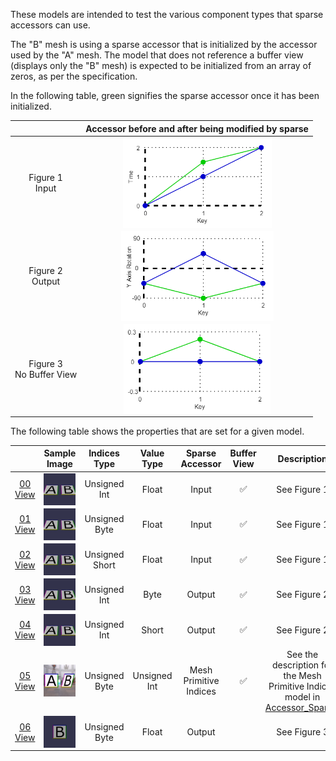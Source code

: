 These models are intended to test the various component types that sparse accessors can use.  

The "B" mesh is using a sparse accessor that is initialized by the accessor used by the "A" mesh.
The model that does not reference a buffer view (displays only the "B" mesh) is expected to be initialized from an array of zeros, as per the specification.  

In the following table, green signifies the sparse accessor once it has been initialized.  

|   | Accessor before and after being modified by sparse |
| :---: | :---: |
| Figure 1<br>Input | <img src="Figures/SparseAccessor_Input.png" height="144" align="middle"> |
| Figure 2<br>Output | <img src="Figures/SparseAccessor_Output-Rotation.png" height="144" align="middle"> |
| Figure 3<br>No Buffer View | <img src="Figures/SparseAccessor_NoBufferView.png" height="144" align="middle"> |  

The following table shows the properties that are set for a given model.  

|   | Sample Image | Indices Type | Value Type | Sparse Accessor | Buffer View | Description |
| :---: | :---: | :---: | :---: | :---: | :---: | :---: |
| [00](Accessor_SparseType_00.gltf)<br>[View](https://bghgary.github.io/glTF-Assets-Viewer/?type=Positive&folder=26&model=0) | [<img src="Figures/Thumbnails/Accessor_SparseType_00.gif" align="middle">](Figures/SampleImages/Accessor_SparseType_00.gif) | Unsigned Int | Float | Input | :white_check_mark: | See Figure 1 |
| [01](Accessor_SparseType_01.gltf)<br>[View](https://bghgary.github.io/glTF-Assets-Viewer/?type=Positive&folder=26&model=1) | [<img src="Figures/Thumbnails/Accessor_SparseType_01.gif" align="middle">](Figures/SampleImages/Accessor_SparseType_01.gif) | Unsigned Byte | Float | Input | :white_check_mark: | See Figure 1 |
| [02](Accessor_SparseType_02.gltf)<br>[View](https://bghgary.github.io/glTF-Assets-Viewer/?type=Positive&folder=26&model=2) | [<img src="Figures/Thumbnails/Accessor_SparseType_02.gif" align="middle">](Figures/SampleImages/Accessor_SparseType_02.gif) | Unsigned Short | Float | Input | :white_check_mark: | See Figure 1 |
| [03](Accessor_SparseType_03.gltf)<br>[View](https://bghgary.github.io/glTF-Assets-Viewer/?type=Positive&folder=26&model=3) | [<img src="Figures/Thumbnails/Accessor_SparseType_03.gif" align="middle">](Figures/SampleImages/Accessor_SparseType_03.gif) | Unsigned Int | Byte | Output | :white_check_mark: | See Figure 2 |
| [04](Accessor_SparseType_04.gltf)<br>[View](https://bghgary.github.io/glTF-Assets-Viewer/?type=Positive&folder=26&model=4) | [<img src="Figures/Thumbnails/Accessor_SparseType_04.gif" align="middle">](Figures/SampleImages/Accessor_SparseType_04.gif) | Unsigned Int | Short | Output | :white_check_mark: | See Figure 2 |
| [05](Accessor_SparseType_05.gltf)<br>[View](https://bghgary.github.io/glTF-Assets-Viewer/?type=Positive&folder=26&model=5) | [<img src="Figures/Thumbnails/Accessor_SparseType_05.png" align="middle">](Figures/SampleImages/Accessor_SparseType_05.png) | Unsigned Byte | Unsigned Int | Mesh Primitive Indices | :white_check_mark: | See the description for the Mesh Primitive Indices model in [Accessor_Sparse](../Accessor_Sparse/README.md). |
| [06](Accessor_SparseType_06.gltf)<br>[View](https://bghgary.github.io/glTF-Assets-Viewer/?type=Positive&folder=26&model=6) | [<img src="Figures/Thumbnails/Accessor_SparseType_06.gif" align="middle">](Figures/SampleImages/Accessor_SparseType_06.gif) | Unsigned Byte | Float | Output |  | See Figure 3 |
 
